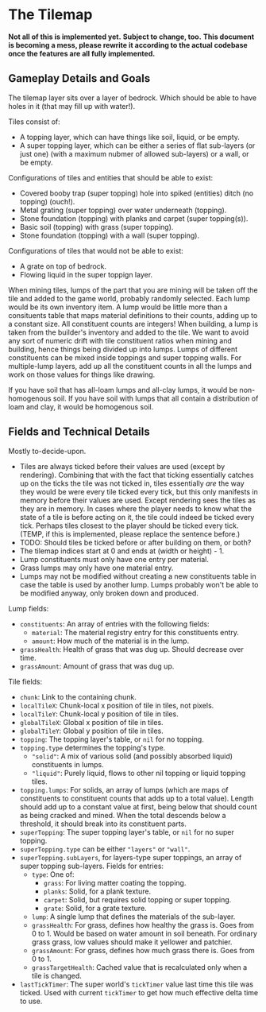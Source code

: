# The Tilemap

**Not all of this is implemented yet.**
**Subject to change, too.**
**This document is becoming a mess, please rewrite it according to the actual codebase once the features are all fully implemented.**

## Gameplay Details and Goals

The tilemap layer sits over a layer of bedrock.
Which should be able to have holes in it (that may fill up with water!).

Tiles consist of:
- A topping layer, which can have things like soil, liquid, or be empty.
- A super topping layer, which can be either a series of flat sub-layers (or just one) (with a maximum nubmer of allowed sub-layers) or a wall, or be empty.

Configurations of tiles and entities that should be able to exist:
- Covered booby trap (super topping) hole into spiked (entities) ditch (no topping) (ouch!).
- Metal grating (super topping) over water underneath (topping).
- Stone foundation (topping) with planks and carpet (super topping(s)).
- Basic soil (topping) with grass (super topping).
- Stone foundation (topping) with a wall (super topping).

Configurations of tiles that would not be able to exist:
- A grate on top of bedrock.
- Flowing liquid in the super toppign layer.

When mining tiles, lumps of the part that you are mining will be taken off the tile and added to the game world, probably randomly selected.
Each lump would be its own inventory item.
A lump would be little more than a consituents table that maps material definitions to their counts, adding up to a constant size.
All constituent counts are integers!
When building, a lump is taken from the builder's inventory and added to the tile.
We want to avoid any sort of numeric drift with tile constituent ratios when mining and building, hence things being divided up into lumps.
Lumps of different constituents can be mixed inside toppings and super topping walls.
For multiple-lump layers, add up all the constituent counts in all the lumps and work on those values for things like drawing.

If you have soil that has all-loam lumps and all-clay lumps, it would be non-homogenous soil.
If you have soil with lumps that all contain a distribution of loam and clay, it would be homogenous soil.

## Fields and Technical Details

Mostly to-decide-upon.

- Tiles are always ticked before their values are used (except by rendering).
	Combining that with the fact that ticking essentially catches up on the ticks the tile was not ticked in, tiles essentially *are* the way they would be were every tile ticked every tick, but this only manifests in memory before their values are used.
	Except rendering sees the tiles as they are in memory.
	In cases where the player needs to know what the state of a tile is before acting on it, the tile could indeed be ticked every tick.
	Perhaps tiles closest to the player should be ticked every tick.
	(TEMP, if this is implemented, please replace the sentence before.)
- TODO: Should tiles be ticked before or after building on them, or both?
- The tilemap indices start at 0 and ends at (width or height) - 1.
- Lump constituents must only have one entry per material.
- Grass lumps may only have one material entry.
- Lumps may not be modified without creating a new constituents table in case the table is used by another lump.
	Lumps probably won't be able to be modified anyway, only broken down and produced.

Lump fields:
- `constituents`: An array of entries with the following fields:
	- `material`: The material registry entry for this constituents entry.
	- `amount`: How much of the material is in the lump.
- `grassHealth`: Health of grass that was dug up. Should decrease over time.
- `grassAmount`: Amount of grass that was dug up.

Tile fields:
- `chunk`: Link to the containing chunk.
- `localTileX`: Chunk-local x position of tile in tiles, not pixels.
- `localTileY`: Chunk-local y position of tile in tiles.
- `globalTileX`: Global x position of tile in tiles.
- `globalTileY`: Global y position of tile in tiles.
- `topping`: The topping layer's table, or `nil` for no topping.
- `topping.type` determines the topping's type.
	- `"solid"`: A mix of various solid (and possibly absorbed liquid) constituents in lumps.
	- `"liquid"`: Purely liquid, flows to other nil topping or liquid topping tiles.
- `topping.lumps`: For solids, an array of lumps (which are maps of constituents to constituent counts that adds up to a total value).
	Length should add up to a constant value at first, being below that should count as being cracked and mined.
	When the total descends below a threshold, it should break into its constituent parts.
- `superTopping`: The super topping layer's table, or `nil` for no super topping.
- `superTopping.type` can be either `"layers"` or `"wall"`.
- `superTopping.subLayers`, for layers-type super toppings, an array of super topping sub-layers.
	Fields for entries:
	- `type`: One of:
		- `grass`: For living matter coating the topping.
		- `planks`: Solid, for a plank texture.
		- `carpet`: Solid, but requires solid topping or super topping.
		- `grate`: Solid, for a grate texture.
	- `lump`: A single lump that defines the materials of the sub-layer.
	- `grassHealth`: For grass, defines how healthy the grass is.
		Goes from 0 to 1.
		Would be based on water amount in soil beneath.
		For ordinary grass grass, low values should make it yellower and patchier.
	- `grassAmount`: For grass, defines how much grass there is.
		Goes from 0 to 1.
	- `grassTargetHealth`: Cached value that is recalculated only when a tile is changed.
- `lastTickTimer`: The super world's `tickTimer` value last time this tile was ticked.
	Used with current `tickTimer` to get how much effective delta time to use.
